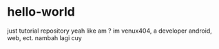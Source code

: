 # hello-world
just tutorial repository
yeah like am ?
im venux404, a developer android, web, ect.
nambah lagi cuy
